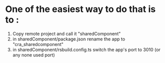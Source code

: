 # One of the easiest way to do that is to :

1) Copy remote project and call it "sharedComponent"
2) in sharedComponent/package.json rename the app to "cra_sharedcomponent"
3) in sharedComponent/rsbuild.config.ts switch the app's port to 3010 (or any none used port)